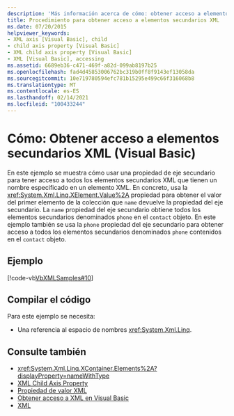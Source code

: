 ```yaml
---
description: 'Más información acerca de cómo: obtener acceso a elementos secundarios XML (Visual Basic)'
title: Procedimiento para obtener acceso a elementos secundarios XML
ms.date: 07/20/2015
helpviewer_keywords:
- XML axis [Visual Basic], child
- child axis property [Visual Basic]
- XML child axis property [Visual Basic]
- XML [Visual Basic], accessing
ms.assetid: 6689eb36-c471-469f-a82d-099ab8197b25
ms.openlocfilehash: fad4d45853006762bc319b0ff8f9143ef13058da
ms.sourcegitcommit: 10e719780594efc781b15295e499c66f316068b8
ms.translationtype: MT
ms.contentlocale: es-ES
ms.lasthandoff: 02/14/2021
ms.locfileid: "100433244"
---
```

# <a name="how-to-access-xml-child-elements-visual-basic"></a>Cómo: Obtener acceso a elementos secundarios XML (Visual Basic)

En este ejemplo se muestra cómo usar una propiedad de eje secundario para tener acceso a todos los elementos secundarios XML que tienen un nombre especificado en un elemento XML. En concreto, usa la <xref:System.Xml.Linq.XElement.Value%2A> propiedad para obtener el valor del primer elemento de la colección que `name` devuelve la propiedad del eje secundario. La `name` propiedad del eje secundario obtiene todos los elementos secundarios denominados `phone` en el `contact` objeto. En este ejemplo también se usa la `phone` propiedad del eje secundario para obtener acceso a todos los elementos secundarios denominados `phone` contenidos en el `contact` objeto.  
  
## <a name="example"></a>Ejemplo  

 [!code-vb[VbXMLSamples#10](~/samples/snippets/visualbasic/VS_Snippets_VBCSharp/VbXMLSamples/VB/XMLSamples4.vb#10)]  
  
## <a name="compile-the-code"></a>Compilar el código  

 Para este ejemplo se necesita:  
  
- Una referencia al espacio de nombres <xref:System.Xml.Linq>.  
  
## <a name="see-also"></a>Consulte también

- <xref:System.Xml.Linq.XContainer.Elements%2A?displayProperty=nameWithType>
- [XML Child Axis Property](../../../language-reference/xml-axis/xml-child-axis-property.md)
- [Propiedad de valor XML](../../../language-reference/xml-axis/xml-value-property.md)
- [Obtener acceso a XML en Visual Basic](accessing-xml.md)
- [XML](index.md)
